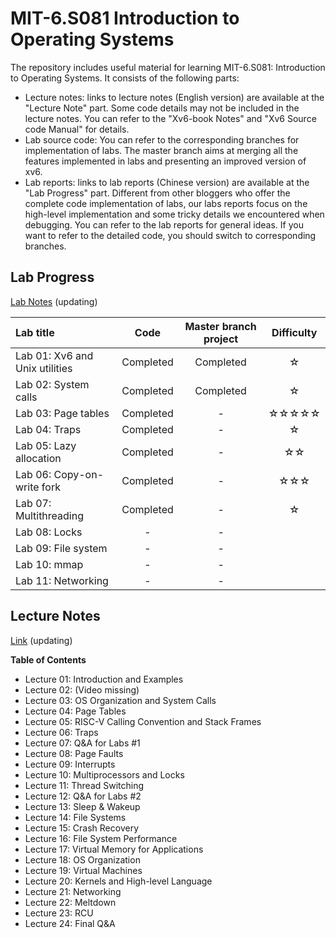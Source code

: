 # MIT-6.S081 Introduction to Operating Systems

The repository includes useful material for learning MIT-6.S081: Introduction to Operating Systems. It consists of the following parts:

* Lecture notes: links to lecture notes (English version) are available at the "Lecture Note" part. Some code details may not be included in the lecture notes. You can refer to the "Xv6-book Notes" and "Xv6 Source code Manual" for details.
* Lab source code: You can refer to the corresponding branches for implementation of labs. The master branch aims at merging all the features implemented in labs and presenting an improved version of xv6.
* Lab reports: links to lab reports (Chinese version) are available at the "Lab Progress" part. Different from other bloggers who offer the complete code implementation of labs, our labs reports focus on the high-level implementation and some tricky details we encountered when debugging. You can refer to the lab reports for general ideas. If you want to refer to the detailed code, you should switch to corresponding branches.

## Lab Progress

[Lab Notes](https://kristoff-starling.github.io/posts/coursenotes/mit-operating-system/labs/) (updating)

| Lab title                                                    | Code | Master branch project | Difficulty |
| :----------------------------------------------------------- | :--: | :-------------------: | :-------------------: |
| Lab 01: Xv6 and Unix utilities | Completed | Completed | ☆     |
| Lab 02: System calls           | Completed | Completed | ☆     |
| Lab 03: Page tables            | Completed | -         | ☆☆☆☆☆ |
| Lab 04: Traps                  | Completed | -         | ☆     |
| Lab 05: Lazy allocation        | Completed | -         | ☆☆    |
| Lab 06: Copy-on-write fork     | Completed | -         | ☆☆☆   |
| Lab 07: Multithreading         | Completed | -         | ☆     |
| Lab 08: Locks                  | - | - |  |
| Lab 09: File system            | - | - |  |
| Lab 10: mmap                   | - | - |  |
| Lab 11: Networking             | - | - |  |

## Lecture Notes

[Link](https://kristoff-starling.github.io/posts/coursenotes/mit-operating-system/lectures/) (updating)

**Table of Contents**

* Lecture 01: Introduction and Examples
* Lecture 02: (Video missing)
* Lecture 03: OS Organization and System Calls
* Lecture 04: Page Tables
* Lecture 05: RISC-V Calling Convention and Stack Frames
* Lecture 06: Traps
* Lecture 07: Q&A for Labs #1
* Lecture 08: Page Faults
* Lecture 09: Interrupts
* Lecture 10: Multiprocessors and Locks
* Lecture 11: Thread Switching
* Lecture 12: Q&A for Labs #2
* Lecture 13: Sleep & Wakeup
* Lecture 14: File Systems
* Lecture 15: Crash Recovery
* Lecture 16: File System Performance
* Lecture 17: Virtual Memory for Applications
* Lecture 18: OS Organization
* Lecture 19: Virtual Machines
* Lecture 20: Kernels and High-level Language
* Lecture 21: Networking
* Lecture 22: Meltdown
* Lecture 23: RCU
* Lecture 24: Final Q&A
